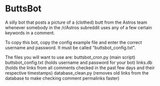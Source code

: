 # ButtsBot
A silly bot that posts a picture of a (clothed) butt from the Astros team whenever somebody in the /r/Astros subreddit uses any of a few certain keywords in a comment.

To copy this bot, copy the config example file and enter the correct username and password. It must be called "buttsbot_config.txt".

The files you will want to use are:
  buttsbot_cron.py (main script)
  buttsbot_config.txt (holds username and password for your bot)
  links.db (holds the links from all comments checked in the past few days and their respective timestamps)
  database_clean.py (removes old links from the database to make checking comment permalinks faster)
